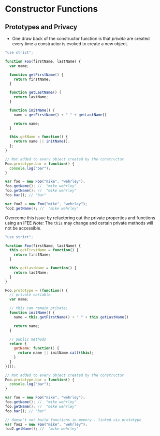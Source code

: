 # Constructor Functions

## Prototypes and Privacy

* One draw back of the constructor function is that _private_ are created every time a constructor is evoked to create a new object.

```JavaScript
"use strict";

function Foo(firstName, lastName) {
  var name;

  function getFirstName() {
    return firstName;
  }

  function getLastName() {
    return lastName;
  }

  function initName() {
    name = getFirstName() + " " + getLastName()

    return name;
  }

  this.getName = function() {
    return name || initName();
  };
}

// Not added to every object created by the constructor
Foo.prototype.bar = function() {
  console.log("bar");
}

var foo = new Foo("mike", "wehrley");
foo.getName(); //  "mike wehrley"
foo.getName(); //  "mike wehrley"
foo.bar(); // "bar"

var foo2 = new Foo("mike", "wehrley");
foo2.getName(); //  "mike wehrley"
```

Overcome this issue by refactoring out the private properties and functions using an IFEE
*Note:* The `this` may change and certain private methods will not be accessible.

```JavaScript
"use strict";

function Foo(firstName, lastName) {
  this.getFirstName = function() {
    return firstName;
  }

  this.getLastName = function() {
    return lastName;
  }
}

Foo.prototype = (function() {
  // private variable
  var name;

  // this can remain private;
  function initName() {
    name = this.getFirstName() + " " + this.getLastName()

    return name;
  }

  // public methods
  return {
    getName: function() {
      return name || initName.call(this);
    }
  }
}());

// Not added to every object created by the constructor
Foo.prototype.bar = function() {
  console.log("bar");
}

var foo = new Foo("mike", "wehrley");
foo.getName(); //  "mike wehrley"
foo.getName(); //  "mike wehrley"
foo.bar(); // "bar"

// doesn't not build functions in memory - linked via prototype
var foo2 = new Foo("mike", "wehrley");
foo2.getName(); //  "mike wehrley"
```
